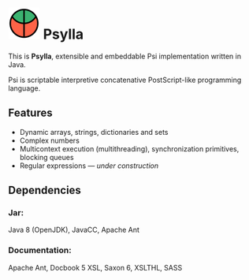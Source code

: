 # ![Psylla logo](src/logo/psylla-64.png) Psylla

This is **Psylla**, extensible and embeddable Psi implementation written in Java.

Psi is scriptable interpretive concatenative PostScript-like programming
language.

## Features

* Dynamic arrays, strings, dictionaries and sets
* Complex numbers
* Multicontext execution (multithreading), synchronization primitives, blocking queues
* Regular expressions _— under construction_

## Dependencies

### Jar:

Java 8 (OpenJDK), JavaCC, Apache Ant

### Documentation:

Apache Ant, Docbook 5 XSL, Saxon 6, XSLTHL, SASS
